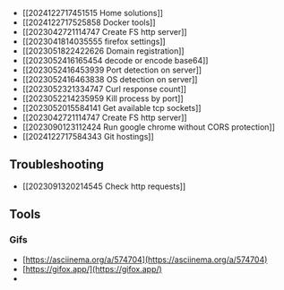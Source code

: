 - [[2024122717451515 Home solutions]]
- [[2024122717525858 Docker tools]]
- [[2023042721114747 Create FS http server]]
- [[2023041814035555 firefox settings]]
- [[2023051822422626 Domain registration]]
- [[2023052416165454 decode or encode  base64]]
- [[2023052416453939 Port detection on server]]
- [[2023052416463838 OS detection on server]]
- [[2023052321334747 Curl response count]]
- [[2023052214235959 Kill process by port]]
- [[2023052015584141 Get available tcp sockets]]
- [[2023042721114747 Create FS http server]]
- [[2023090123112424 Run google chrome without CORS protection]]
- [[2024122717584343 Git hostings]]
## Troubleshooting
- [[2023091320214545 Check http requests]]

## Tools
### Gifs
- [https://asciinema.org/a/574704](https://asciinema.org/a/574704)
- [https://gifox.app/](https://gifox.app/)
- 